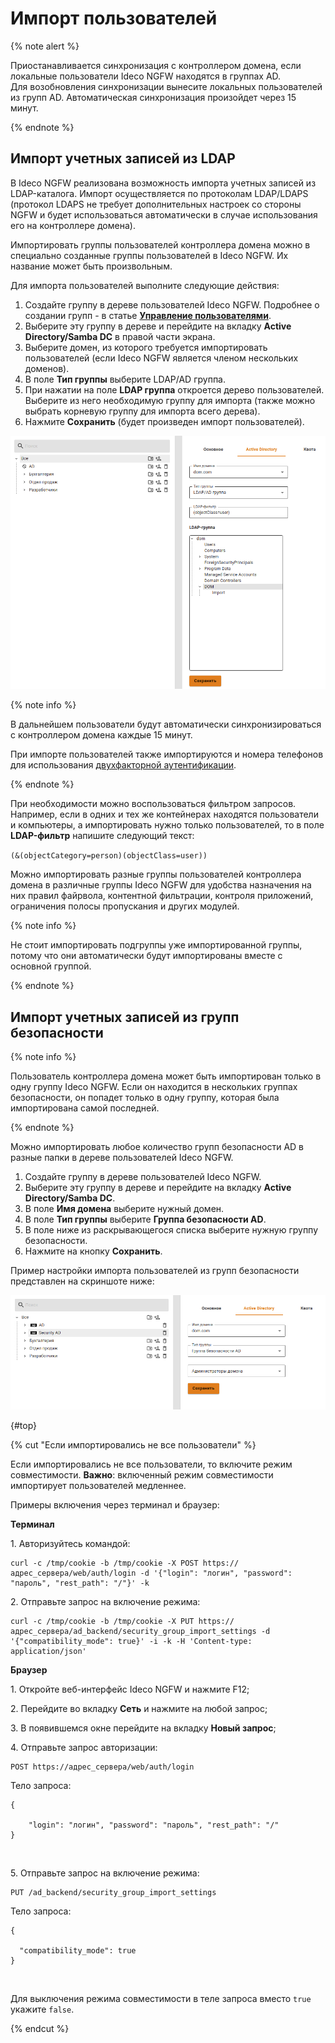 # Импорт пользователей

{% note alert %}

Приостанавливается синхронизация с контроллером домена, если локальные пользователи Ideco NGFW находятся в группах AD.\
Для возобновления синхронизации вынесите локальных пользователей из групп AD. Автоматическая синхронизация произойдет через 15 минут.

{% endnote %}

## Импорт учетных записей из LDAP

В Ideco NGFW реализована возможность импорта учетных записей из LDAP-каталога. Импорт осуществляется по протоколам LDAP/LDAPS (протокол LDAPS не требует дополнительных настроек со стороны NGFW и будет использоваться автоматически в случае использования его на контроллере домена).

Импортировать группы пользователей контроллера домена можно в специально созданные группы пользователей в Ideco NGFW. Их название может быть произвольным.

Для импорта пользователей выполните следующие действия:

1. Создайте группу в дереве пользователей Ideco NGFW. Подробнее о создании групп - в статье [**Управление пользователями**](../../../../ngfw/settings/users/user-tree/user-management.md#sozdanie-gruppy).
2. Выберите эту группу в дереве и перейдите на вкладку **Active Directory/Samba DC** в правой части экрана.
3. Выберите домен, из которого требуется импортировать пользователей (если Ideco NGFW является членом нескольких доменов).
4. В поле **Тип группы** выберите LDAP/AD группа.
5. При нажатии на поле **LDAP группа** откроется дерево пользователей. Выберите из него необходимую группу для импорта (также можно выбрать корневую группу для импорта всего дерева).
6. Нажмите **Сохранить** (будет произведен импорт пользователей).

![](../../../../_images/user-import3.png)

{% note info %}

В дальнейшем пользователи будут автоматически синхронизироваться с контроллером домена каждые 15 минут.

При импорте пользователей также импортируются и номера телефонов для использования [двухфакторной аутентификации](../../../../ngfw/settings/users/authorization/vpn-connection/two-factor-authentication.md).

{% endnote %}

При необходимости можно воспользоваться фильтром запросов. Например, если в одних и тех же контейнерах находятся пользователи и компьютеры, а импортировать нужно только пользователей, то в поле **LDAP-фильтр** напишите следующий текст:

`(&(objectCategory=person)(objectClass=user))`

Можно импортировать разные группы пользователей контроллера домена в различные группы Ideco NGFW для удобства назначения на них правил файрвола, контентной фильтрации, контроля приложений, ограничения полосы пропускания и других модулей.

{% note info %}

Не стоит импортировать подгруппы уже импортированной группы, потому что они автоматически будут импортированы вместе с основной группой.

{% endnote %}

## Импорт учетных записей из групп безопасности

{% note info %}

Пользователь контроллера домена может быть импортирован только в одну группу Ideco NGFW. Если он находится в нескольких группах безопасности, он попадет только в одну группу, которая была импортирована самой последней.

{% endnote %}

Можно импортировать любое количество групп безопасности AD в разные папки в дереве пользователей Ideco NGFW.

1. Создайте группу в дереве пользователей Ideco NGFW.
2. Выберите эту группу в дереве и перейдите на вкладку **Active Directory/Samba DC**.
3. В поле **Имя домена** выберите нужный домен.
4. В поле **Тип группы** выберите **Группа безопасности AD**.
5. В поле ниже из раскрывающегося списка выберите нужную группу безопасности.
6. Нажмите на кнопку **Сохранить**.

Пример настройки импорта пользователей из групп безопасности представлен на скриншоте ниже:

![](../../../../_images/user-import2.png)

{#top}

{% cut "Если импортировались не все пользователи" %}

Если импортировались не все пользователи, то включите режим совместимости. **Важно**: включенный режим совместимости импортирует пользователей медленнее.

Примеры включения через терминал и браузер:

**Терминал**

1\. Авторизуйтесь командой:

```
curl -c /tmp/cookie -b /tmp/cookie -X POST https://адрес_сервера/web/auth/login -d '{"login": "логин", "password": "пароль", "rest_path": "/"}' -k
```

2\. Отправьте запрос на включение режима:

```
curl -c /tmp/cookie -b /tmp/cookie -X PUT https://адрес_сервера/ad_backend/security_group_import_settings -d '{"compatibility_mode": true}' -i -k -H 'Content-type: application/json'
```

**Браузер**

1\. Откройте веб-интерфейс Ideco NGFW и нажмите F12;

2\. Перейдите во вкладку **Сеть** и нажмите на любой запрос;

3\. В появившемся окне перейдите на вкладку **Новый запрос**;

4\. Отправьте запрос авторизации:

```
POST https://адрес_сервера/web/auth/login
```

Тело запроса:

```
{

    "login": "логин", "password": "пароль", "rest_path": "/"
}
```

<img src="/../_images/user-import.png" alt="" data-size="original">

5\. Отправьте запрос на включение режима:

```
PUT /ad_backend/security_group_import_settings
```

Тело запроса:

```
{

  "compatibility_mode": true
}
```

<img src="/../_images/user-import1.png" alt="" data-size="original">

Для выключения режима совместимости в теле запроса вместо `true` укажите `false`.

{% endcut %}

